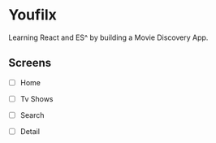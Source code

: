 # Youfilx

Learning React and ES^ by building a Movie Discovery App.

## Screens

- [ ] Home
- [ ] Tv Shows
- [ ] Search
- [ ] Detail


